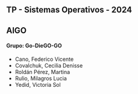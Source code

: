 ## TP - Sistemas Operativos - 2024
## AlGO

#### Grupo: Go-DieGO-GO

- Cano, Federico Vicente
- Covalchuk, Cecilia Denisse 
- Roldán Pérez, Martina 
- Rulio, Milagros Lucia 
- Yedid, Victoria Sol 
